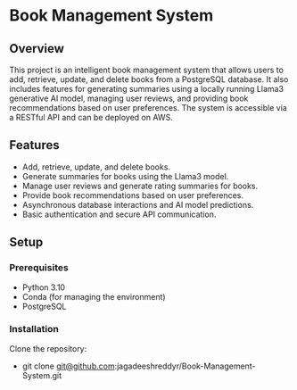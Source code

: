 # Book Management System

## Overview

This project is an intelligent book management system that allows users to add, retrieve, update, and delete books from a PostgreSQL database. It also includes features for generating summaries using a locally running Llama3 generative AI model, managing user reviews, and providing book recommendations based on user preferences. The system is accessible via a RESTful API and can be deployed on AWS.

## Features

- Add, retrieve, update, and delete books.
- Generate summaries for books using the Llama3 model.
- Manage user reviews and generate rating summaries for books.
- Provide book recommendations based on user preferences.
- Asynchronous database interactions and AI model predictions.
- Basic authentication and secure API communication.


## Setup

### Prerequisites

- Python 3.10
- Conda (for managing the environment)
- PostgreSQL

### Installation

Clone the repository:
- git clone git@github.com:jagadeeshreddyr/Book-Management-System.git






